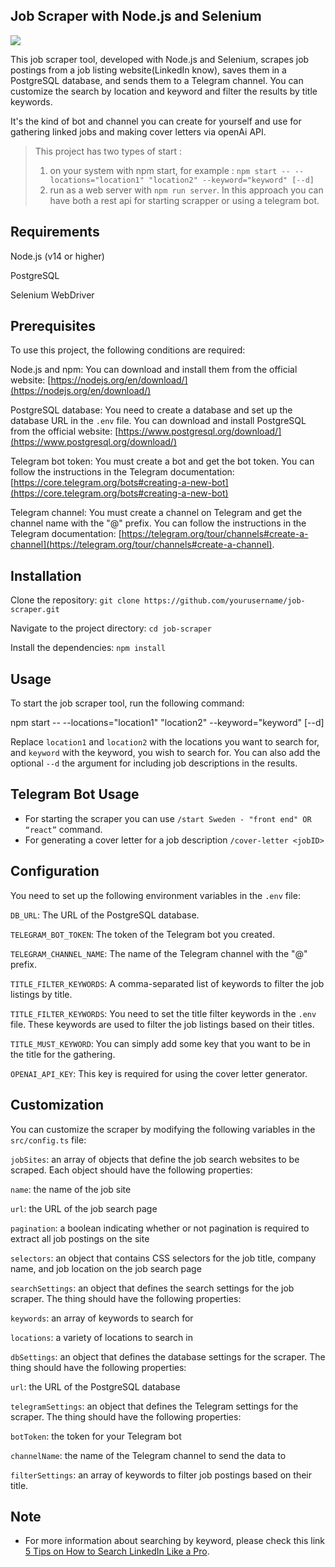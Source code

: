 ## Job Scraper with Node.js and Selenium

![](https://33333.cdn.cke-cs.com/kSW7V9NHUXugvhoQeFaf/images/7a9c0b7bfc031d7148ea53d6a6bcc417ae3280dae7ce82a8.png)

This job scraper tool, developed with Node.js and Selenium, scrapes job postings from a job listing website(LinkedIn know), saves them in a PostgreSQL database, and sends them to a Telegram channel. You can customize the search by location and keyword and filter the results by title keywords.

  
It's the kind of bot and channel you can create for yourself and use for gathering linked jobs and making cover letters via openAi API.

> This project has two types of start : 
> 
> 1.  on your system with npm start, for example : `npm start -- --locations="location1" "location2" --keyword="keyword" [--d]`
> 2.  run as a web server with `npm run server`. In this approach you can have both a rest api for starting scrapper or using a telegram bot.

## Requirements

Node.js (v14 or higher)

PostgreSQL

Selenium WebDriver

## Prerequisites

To use this project, the following conditions are required:

Node.js and npm: You can download and install them from the official website: [https://nodejs.org/en/download/](https://nodejs.org/en/download/)

PostgreSQL database: You need to create a database and set up the database URL in the `.env` file. You can download and install PostgreSQL from the official website: [https://www.postgresql.org/download/](https://www.postgresql.org/download/)

Telegram bot token: You must create a bot and get the bot token. You can follow the instructions in the Telegram documentation: [https://core.telegram.org/bots#creating-a-new-bot](https://core.telegram.org/bots#creating-a-new-bot)

Telegram channel: You must create a channel on Telegram and get the channel name with the "@" prefix. You can follow the instructions in the Telegram documentation: [https://telegram.org/tour/channels#create-a-channel](https://telegram.org/tour/channels#create-a-channel).

## Installation

Clone the repository: `git clone https://github.com/yourusername/job-scraper.git`

Navigate to the project directory: `cd job-scraper`

Install the dependencies: `npm install`

## Usage

To start the job scraper tool, run the following command:

npm start -- --locations="location1" "location2" --keyword="keyword" \[--d\]

Replace `location1` and `location2` with the locations you want to search for, and `keyword` with the keyword, you wish to search for. You can also add the optional `--d` the argument for including job descriptions in the results.

## Telegram Bot Usage

*   For starting the scraper you can use `/start Sweden - "front end" OR “react”` command.
*   For generating a cover letter for a job description `/cover-letter <jobID>`

## Configuration

You need to set up the following environment variables in the `.env` file:

`DB_URL`: The URL of the PostgreSQL database.

`TELEGRAM_BOT_TOKEN`: The token of the Telegram bot you created.

`TELEGRAM_CHANNEL_NAME`: The name of the Telegram channel with the "@" prefix.

`TITLE_FILTER_KEYWORDS`: A comma-separated list of keywords to filter the job listings by title.

`TITLE_FILTER_KEYWORDS`: You need to set the title filter keywords in the `.env` file. These keywords are used to filter the job listings based on their titles.

`TITLE_MUST_KEYWORD`: You can simply add some key that you want to be in the title for the gathering.

`OPENAI_API_KEY`: This key is required for using the cover letter generator.

## Customization

You can customize the scraper by modifying the following variables in the `src/config.ts` file:

`jobSites`: an array of objects that define the job search websites to be scraped. Each object should have the following properties:

`name`: the name of the job site

`url`: the URL of the job search page

`pagination`: a boolean indicating whether or not pagination is required to extract all job postings on the site

`selectors`: an object that contains CSS selectors for the job title, company name, and job location on the job search page

`searchSettings`: an object that defines the search settings for the job scraper. The thing should have the following properties:

`keywords`: an array of keywords to search for

`locations`: a variety of locations to search in

`dbSettings`: an object that defines the database settings for the scraper. The thing should have the following properties:

`url`: the URL of the PostgreSQL database

`telegramSettings`: an object that defines the Telegram settings for the scraper. The thing should have the following properties:

`botToken`: the token for your Telegram bot

`channelName`: the name of the Telegram channel to send the data to

`filterSettings`: an array of keywords to filter job postings based on their title.

## Note

*   For more information about searching by keyword, please check this link [5 Tips on How to Search LinkedIn Like a Pro](https://blog.linkedin.com/2007/07/15/5-tips-on-how-t).
